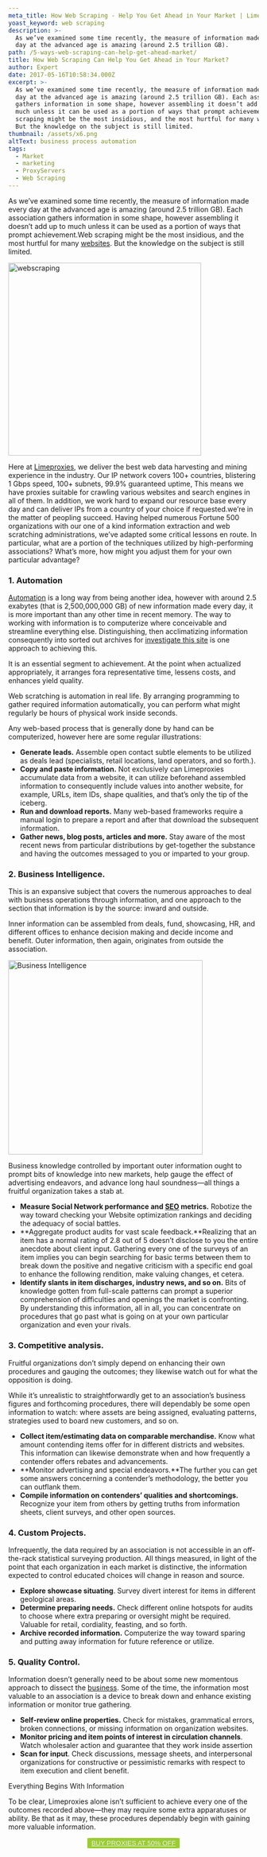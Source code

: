```yaml
---
meta_title: How Web Scraping - Help You Get Ahead in Your Market | LimeProxies
yoast_keyword: web scraping
description: >-
  As we’ve examined some time recently, the measure of information made every
  day at the advanced age is amazing (around 2.5 trillion GB).
path: /5-ways-web-scraping-can-help-get-ahead-market/
title: How Web Scraping Can Help You Get Ahead in Your Market?
author: Expert
date: 2017-05-16T10:58:34.000Z
excerpt: >-
  As we’ve examined some time recently, the measure of information made every
  day at the advanced age is amazing (around 2.5 trillion GB). Each association
  gathers information in some shape, however assembling it doesn’t add up to
  much unless it can be used as a portion of ways that prompt achievement.Web
  scraping might be the most insidious, and the most hurtful for many websites.
  But the knowledge on the subject is still limited.
thumbnail: /assets/x6.png
altText: business process automation
tags:
  - Market
  - marketing
  - ProxyServers
  - Web Scraping
---
```

As we&#8217;ve examined some time recently, the measure of information made every day at the advanced age is amazing (around 2.5 trillion GB). Each association gathers information in some shape, however assembling it doesn&#8217;t add up to much unless it can be used as a portion of ways that prompt achievement.Web scraping might be the most insidious, and the most hurtful for many <a href="/blog/how-to-open-blocked-websites-by-proxy/" target="_blank" rel="noopener noreferrer">websites</a>. But the knowledge on the subject is still limited.

[<img class="alignnone wp-image-199" src="/assets/x6.png" alt="webscraping" width="388" height="388" />](http://limeproxies.com/blog/wp-content/uploads/2017/05/6.png)

Here at [Limeproxies](http://limeproxies.com), we deliver the best web data harvesting and mining experience in the industry. Our IP network covers 100+ countries, blistering 1 Gbps speed, 100+ subnets, 99.9% guaranteed uptime, This means we have proxies suitable for crawling various websites and search engines in all of them. In addition, we work hard to expand our resource base every day and can deliver IPs from a country of your choice if requested.we&#8217;re in the matter of peopling succeed. Having helped numerous Fortune 500 organizations with our one of a kind information extraction and web scratching administrations, we&#8217;ve adapted some critical lessons en route. In particular, what are a portion of the techniques utilized by high-performing associations? What&#8217;s more, how might you adjust them for your own particular advantage?

### **1. Automation**

<a href="/blog/how-to-create-your-own-marketing-automation-stack-for-less-than-300-month/" target="_blank" rel="noopener noreferrer">Automation</a> is a long way from being another idea, however with around 2.5 exabytes (that is 2,500,000,000 GB) of new information made every day, it is more important than any other time in recent memory. The way to working with information is to computerize where conceivable and streamline everything else. Distinguishing, then acclimatizing information consequently into sorted out archives for [investigate this site](https://acfa-cashflow.com/merchant-cash-advance/) is one approach to achieving this.

It is an essential segment to achievement. At the point when actualized appropriately, it arranges fora representative time, lessens costs, and enhances yield quality.

Web scratching is automation in real life. By arranging programming to gather required information automatically, you can perform what might regularly be hours of physical work inside seconds.

Any web-based process that is generally done by hand can be computerized, however here are some regular illustrations:

* **Generate leads.** Assemble open contact subtle elements to be utilized as deals lead (specialists, retail locations, land operators, and so forth.).
* **Copy and paste information.** Not exclusively can Limeproxies accumulate data from a website, it can utilize beforehand assembled information to consequently include values into another website, for example, URLs, item IDs, shape qualities, and that&#8217;s only the tip of the iceberg.
* **Run and download reports.** Many web-based frameworks require a manual login to prepare a report and after that download the subsequent information.
* **Gather news, blog posts, articles and more.** Stay aware of the most recent news from particular distributions by get-together the substance and having the outcomes messaged to you or imparted to your group.

### 

### **2. Business Intelligence.**

This is an expansive subject that covers the numerous approaches to deal with business operations through information, and one approach to the section that information is by the source: inward and outside.

Inner information can be assembled from deals, fund, showcasing, HR, and different offices to enhance decision making and decide income and benefit. Outer information, then again, originates from outside the association.

[<img class="alignnone wp-image-200" src="/assets/x7.png" alt="Business Intelligence" width="391" height="391" />](http://limeproxies.com/blog/wp-content/uploads/2017/05/7.png)

Business knowledge controlled by important outer information ought to prompt bits of knowledge into new markets, help gauge the effect of advertising endeavors, and advance long haul soundness—all things a fruitful organization takes a stab at.

* **Measure Social Network performance and <a href="/blog/how-to-use-b2b-seo-to-generate-high-quality-leads/" target="_blank" rel="noopener noreferrer">SEO</a> metrics.** Robotize the way toward checking your Website optimization rankings and deciding the adequacy of social battles.
* **Aggregate product audits for vast scale feedback.**Realizing that an item has a normal rating of 2.8 out of 5 doesn&#8217;t disclose to you the entire anecdote about client input. Gathering every one of the surveys of an item implies you can begin searching for basic terms between them to break down the positive and negative criticism with a specific end goal to enhance the following rendition, make valuing changes, et cetera.
* **Identify slants in item discharges, industry news, and so on.** Bits of knowledge gotten from full-scale patterns can prompt a superior comprehension of difficulties and openings the market is confronting. By understanding this information, all in all, you can concentrate on procedures that go past what is going on at your own particular organization and even your rivals.

### 

### **3. Competitive analysis.**

Fruitful organizations don&#8217;t simply depend on enhancing their own procedures and gauging the outcomes; they likewise watch out for what the opposition is doing.

While it&#8217;s unrealistic to straightforwardly get to an association&#8217;s business figures and forthcoming procedures, there will dependably be some open information to watch: where assets are being assigned, evaluating patterns, strategies used to board new customers, and so on.

* **Collect item/estimating data on comparable merchandise.** Know what amount contending items offer for in different districts and websites. This information can likewise demonstrate when and how frequently a contender offers rebates and advancements.
* **Monitor advertising and special endeavors.**The further you can get some answers concerning a contender&#8217;s methodology, the better you can outflank them.
* **Compile information on contenders&#8217; qualities and shortcomings.** Recognize your item from others by getting truths from information sheets, client surveys, and other open sources.

### 

### **4. Custom Projects.**

Infrequently, the data required by an association is not accessible in an off-the-rack statistical surveying production. All things measured, in light of the point that each organization in each market is distinctive, the information expected to control educated choices will change in reason and source.

* **Explore showcase situating**. Survey divert interest for items in different geological areas.
* **Determine preparing needs.** Check different online hotspots for audits to choose where extra preparing or oversight might be required. Valuable for retail, cordiality, feasting, and so forth.
* **Archive recorded information.** Computerize the way toward sparing and putting away information for future reference or utilize.

### 

### **5. Quality Control.**

Information doesn&#8217;t generally need to be about some new momentous approach to dissect the <a href="/blog/the-pros-and-cons-of-using-instagram-bots-for-business/" target="_blank" rel="noopener noreferrer">business</a>. Some of the time, the information most valuable to an association is a device to break down and enhance existing information or monitor true gathering.

* **Self-review online properties.** Check for mistakes, grammatical errors, broken connections, or missing information on organization websites.
* **Monitor pricing and item points of interest in circulation channels**. Watch wholesaler action and guarantee that they work inside assertion
* **Scan for input**. Check discussions, message sheets, and interpersonal organizations for constructive or pessimistic remarks with respect to item execution and client benefit.

Everything Begins With Information

To be clear, Limeproxies alone isn&#8217;t sufficient to achieve every one of the outcomes recorded above—they may require some extra apparatuses or ability. Be that as it may, these procedures dependably begin with gaining more valuable information.

<p style="text-align: center;">
  <button style="background-color: #9acd32; border-radius: 5%; border: solid 2px #9ACD32;"><a style="color: #eeeeee;" href="https://bit.ly/2LYK3ej">BUY PROXIES AT 50% OFF</a></button>
</p>

